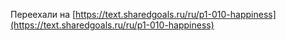 Переехали на [https://text.sharedgoals.ru/ru/p1-010-happiness](https://text.sharedgoals.ru/ru/p1-010-happiness)
